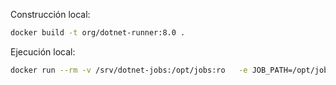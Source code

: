 Construcción local:

```bash
docker build -t org/dotnet-runner:8.0 .
```

Ejecución local:

```bash
docker run --rm -v /srv/dotnet-jobs:/opt/jobs:ro   -e JOB_PATH=/opt/jobs/SampleJob/SampleJob.dll   org/dotnet-runner:8.0
```
